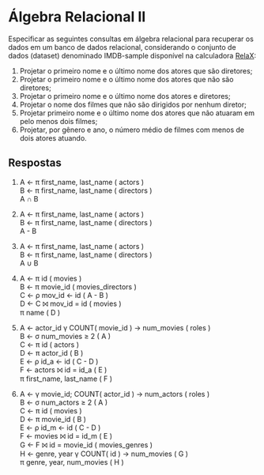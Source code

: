 # Álgebra Relacional II

Especificar as seguintes consultas em álgebra relacional para recuperar os dados em um banco de dados relacional, considerando o conjunto de dados (dataset) denominado IMDB-sample disponível na calculadora [RelaX](https://dbis-uibk.github.io/relax/calc/gist/41cf5ce652756d9331eec7562644e074/imdbsample/0):

1. Projetar o primeiro nome e o último nome dos atores que são diretores;
2. Projetar o primeiro nome e o último nome dos atores que não são diretores;
3. Projetar o primeiro nome e o último nome dos atores e diretores;
4. Projetar o nome dos filmes que não são dirigidos por nenhum diretor;
5. Projetar primeiro nome e o último nome dos atores que não atuaram em pelo menos dois filmes;
6. Projetar, por gênero e ano, o número médio de filmes com menos de dois atores atuando.

## Respostas

1. A ← π first_name, last_name ( actors ) <br/>
   B ← π first_name, last_name ( directors ) <br/>
   A ∩ B

2. A ← π first_name, last_name ( actors ) <br/>
   B ← π first_name, last_name ( directors ) <br/>
   A - B

3. A ← π first_name, last_name ( actors ) <br/>
   B ← π first_name, last_name ( directors ) <br/>
   A ∪ B

4. A ← π id ( movies ) <br/>
   B ← π movie_id ( movies_directors ) <br/>
   C ← ρ mov_id ← id ( A - B ) <br/>
   D ← C ⨝ mov_id = id ( movies ) <br/>
   π name ( D )

5. A ← actor_id γ COUNT( movie_id ) → num_movies ( roles ) <br/>
   B ← σ num_movies ≥ 2 ( A ) <br/>
   C ← π id ( actors ) <br/>
   D ← π actor_id ( B ) <br/>
   E ← ρ id_a ← id ( C - D ) <br/>
   F ← actors ⨝ id = id_a ( E ) <br/>
   π first_name, last_name ( F )

6. A ← γ movie_id; COUNT( actor_id ) → num_actors ( roles ) <br/>
   B ← σ num_actors ≥ 2 ( A ) <br/>
   C ← π id ( movies ) <br/>
   D ← π movie_id ( B ) <br/>
   E ← ρ id_m ← id ( C - D ) <br/>
   F ← movies ⨝ id = id_m ( E ) <br/>
   G ← F ⨝ id = movie_id ( movies_genres ) <br/>
   H ← genre, year γ COUNT( id ) → num_movies ( G ) <br/>
   π genre, year, num_movies ( H )
